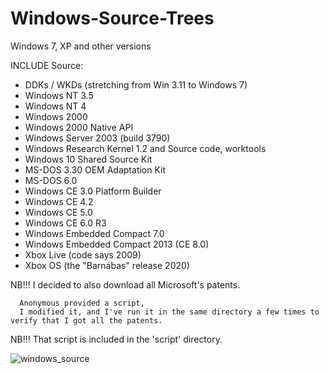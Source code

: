 # Windows-Source-Trees
Windows 7, XP and other versions

INCLUDE Source:

- DDKs / WKDs (stretching from Win 3.11 to Windows 7)
- Windows NT 3.5
- Windows NT 4
- Windows 2000
- Windows 2000 Native API
- Windows Server 2003 (build 3790)
- Windows Research Kernel 1.2 and Source code, worktools
- Windows 10 Shared Source Kit
- MS-DOS 3.30 OEM Adaptation Kit
- MS-DOS 6.0
- Windows CE 3.0 Platform Builder
- Windows CE 4.2
- Windows CE 5.0
- Windows CE 6.0 R3
- Windows Embedded Compact 7.0
- Windows Embedded Compact 2013 (CE 8.0)
- Xbox Live (code says 2009)
- Xbox OS (the "Barnabas" release 2020)

NB!!! I decided to also download all Microsoft's patents.

      Anonymous provided a script, 
      I modified it, and I've run it in the same directory a few times to verify that I got all the patents. 
      
NB!!! That script is included in the 'script' directory.

![windows_source](https://github.com/user-attachments/assets/227d5159-18de-4c29-898f-1f7005e305c5)
